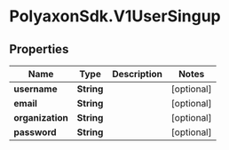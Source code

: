 # PolyaxonSdk.V1UserSingup

## Properties

Name | Type | Description | Notes
------------ | ------------- | ------------- | -------------
**username** | **String** |  | [optional] 
**email** | **String** |  | [optional] 
**organization** | **String** |  | [optional] 
**password** | **String** |  | [optional] 


